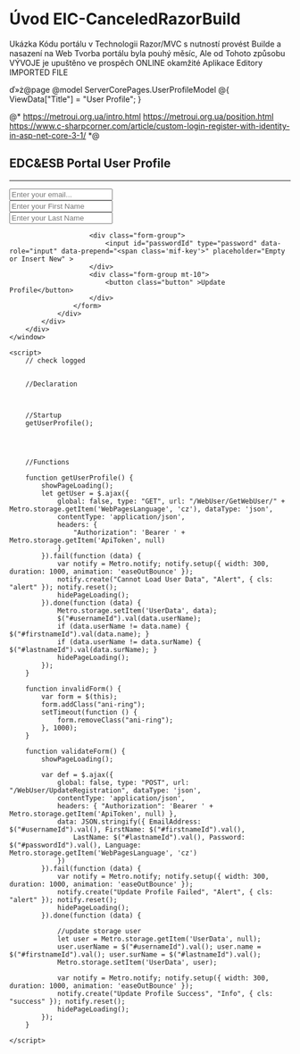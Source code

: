 ﻿# Úvod   EIC-CanceledRazorBuild  

Ukázka Kódu portálu v Technologii Razor/MVC s nutností provést Builde a nasazení na Web
Tvorba portálu byla pouhý měsíc, Ale od Tohoto způsobu VÝVOJE je upuštěno
ve prospěch ONLINE okamžité Aplikace Editory
IMPORTED FILE

ď»ż@page 
@model ServerCorePages.UserProfileModel
@{
    ViewData["Title"] = "User Profile";
}

@*
    https://metroui.org.ua/intro.html
    https://metroui.org.ua/position.html
    https://www.c-sharpcorner.com/article/custom-login-register-with-identity-in-asp-net-core-3-1/
    *@

<div class="text-center info-panel">
    <window>
        <div class="hero hero-bg 1bg-brand-secondary add-neb">
            <div class="container">
                <div class="row">
                    <form id="userform" method="post" 
                        class="login-form bg-white p-6 mx-auto border bd-default win-shadow"
                            data-role="validator"
                            action="javascript:"
                            data-clear-invalid="2000"
                            data-on-error-form="invalidForm"
                            data-on-validate-form="validateForm">
                        <span class="mif-vpn-lock mif-4x place-right" style="margin-top: -10px;"></span>
                        <h2 class="text-light">EDC&ESB Portal User Profile</h2>
                        <hr class="thin mt-4 mb-4 bg-white">
                        <div class="form-group">
                            <input id="usernameId" type="text" data-role="input" data-prepend="<span class='mif-envelop'>" placeholder="Enter your email..." data-validate="required">
                        </div>
                        <div class="form-group">
                            <input id="firstnameId" type="text" data-role="input" data-prepend="<span class='mif-user'>" placeholder="Enter your First Name" data-validate="required">
                        </div>
                        <div class="form-group">
                            <input id="lastnameId" type="text" data-role="input" data-prepend="<span class='mif-user'>" placeholder="Enter your Last Name" data-validate="required">
                        </div>

                        <div class="form-group">
                            <input id="passwordId" type="password" data-role="input" data-prepend="<span class='mif-key'>" placeholder="Empty or Insert New" >
                        </div>
                        <div class="form-group mt-10">
                            <button class="button" >Update Profile</button>
                        </div>
                    </form>
                </div>
            </div>
        </div>
    </window>

    <script>
        // check logged


        //Declaration
        
        

        //Startup
        getUserProfile();




        //Functions
        
        function getUserProfile() {
            showPageLoading();
            let getUser = $.ajax({
                global: false, type: "GET", url: "/WebUser/GetWebUser/" + Metro.storage.getItem('WebPagesLanguage', 'cz'), dataType: 'json',
                contentType: 'application/json',
                headers: {
                    "Authorization": 'Bearer ' + Metro.storage.getItem('ApiToken', null)
                }
            }).fail(function (data) {
                var notify = Metro.notify; notify.setup({ width: 300, duration: 1000, animation: 'easeOutBounce' });
                notify.create("Cannot Load User Data", "Alert", { cls: "alert" }); notify.reset();
                hidePageLoading();
            }).done(function (data) {
                Metro.storage.setItem('UserData', data);
                $("#usernameId").val(data.userName);
                if (data.userName != data.name) { $("#firstnameId").val(data.name); }
                if (data.userName != data.surName) { $("#lastnameId").val(data.surName); }
                hidePageLoading();
            });
        }

        function invalidForm() {
            var form = $(this);
            form.addClass("ani-ring");
            setTimeout(function () {
                form.removeClass("ani-ring");
            }, 1000);
        }

        function validateForm() {
            showPageLoading();

            var def = $.ajax({
                global: false, type: "POST", url: "/WebUser/UpdateRegistration", dataType: 'json',
                contentType: 'application/json',
                headers: { "Authorization": 'Bearer ' + Metro.storage.getItem('ApiToken', null) },
                data: JSON.stringify({ EmailAddress: $("#usernameId").val(), FirstName: $("#firstnameId").val(),
                    LastName: $("#lastnameId").val(), Password: $("#passwordId").val(), Language: Metro.storage.getItem('WebPagesLanguage', 'cz')
                })
            }).fail(function (data) {
                var notify = Metro.notify; notify.setup({ width: 300, duration: 1000, animation: 'easeOutBounce' });
                notify.create("Update Profile Failed", "Alert", { cls: "alert" }); notify.reset();
                hidePageLoading();
            }).done(function (data) {

                //update storage user
                let user = Metro.storage.getItem('UserData', null);
                user.userName = $("#usernameId").val(); user.name = $("#firstnameId").val(); user.surName = $("#lastnameId").val();
                Metro.storage.setItem('UserData', user);

                var notify = Metro.notify; notify.setup({ width: 300, duration: 1000, animation: 'easeOutBounce' });
                notify.create("Update Profile Success", "Info", { cls: "success" }); notify.reset();
                hidePageLoading();
            });
        }

    </script>
</div>
